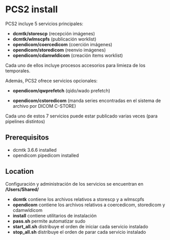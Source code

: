 

PCS2 install
===========

PCS2 incluye 5 servicios principales:

- **dcmtk/storescp** (recepción imágenes)
- **dcmtk/wlmscpfs** (publicación worklist)
- **opendicom/coercedicom** (coerción imágenes)
- **opendicom/storedicom** (reenvio imágenes)
- **opendicom/cdamwldicom** (creación items worklist)

Cada uno de ellos incluye procesos accesorios para limieza de los temporales.



Además, PCS2 ofrece servicios opcionales:

- **opendicom/qwprefetch** (qido/wado prefetch)

- **opendicom/cstoredicom** (manda series encontradas en el sistema de archivo por DICOM C-STORE)

  

Cada uno de estos 7 servicios puede estar publicado varias veces (para pipelines distintos)



## Prerequisitos

- dcmtk 3.6.6 installed
- opendicom pipedicom installed



## Location

Configuración y administración de los servicios se encuentran en **/Users/Shared/**

- **dcmtk** contiene los archivos relativos a storescp y a wlmscpfs
- **opendicom** contiene los archivos relativos a coercedicom, storedicom y cdamwldicom
- **install** contiene utilitarios de instalación
- **pass.sh** permite automatizar sudo
- **start_all.sh** distribuye el orden de iniciar cada servicio instalado
- **stop_all.sh** distribuye el orden de parar cada servicio instalado
